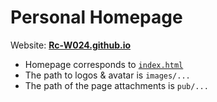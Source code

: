 # Personal Homepage
Website: [**Rc-W024.github.io**](https://Rc-024.github.io)

- Homepage corresponds to [`index.html`](https://github.com/Rc-W024/Rc-W024.github.io/blob/main/index.html)
- The path to logos & avatar is `images/...`
- The path of the page attachments is `pub/...`
